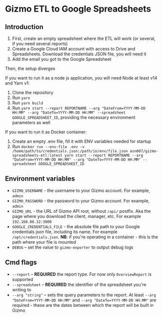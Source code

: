 # Gizmo ETL to Google Spreadsheets

## Introduction

1. First, create an empty spreadsheet where the ETL will work (or several, if you need several reports)
2. Create a Google Cloud IAM account with access to Drive and Spreadsheets. Download the credentials JSON file, you will need it
3. Add the email you got to the Google Spreadsheet

Then, the setup diverges

If you want to run it as a node js application, you will need Node at least v14 and Yarn v1:

1. Clone the repository
2. Run `yarn`
3. Run `yarn build`
4. Run `yarn start --report REPORTNAME --arg "DateFrom=YYYY-MM-DD HH:MM" --arg "DateTo=YYYY-MM-DD HH:MM" --spreadsheet GOOGLE_SPREADSHEET_ID`, providing the necessary environment parameters as well

If you want to run it as Docker container:

1. Create an empty .env file, fill it with ENV variables needed for startup
2. Run `docker run --env-file .env -v /home/path/to/credentials.json:/path/in/env/file.json asn007/gizmo-spreadsheets-etl:latest yarn start --report REPORTNAME --arg "DateFrom=YYYY-MM-DD HH:MM" --arg "DateTo=YYYY-MM-DD HH:MM" --spreadsheet GOOGLE_SPREADSHEET_ID`

## Environment variables

* `GIZMO_USERNAME` - the username to your Gizmo account. For example, `admin`
* `GIZMO_PASSWORD` - the password to your Gizmo account. For example, `admin`
* `GIZMO_URL` - the URL of Gizmo API root, without `/api/` postfix. Aka the page where you download the client, manager, etc. For example `192.168.88.32:3000`
* `GOOGLE_CREDENTIALS_FILE` - the absolute file path to your Google credentials json file, including its name. For example `/opt/credentials.json`. **NB**: if you're operating in a container - this is the path where your file is mounted
* `DEBUG` – set the value to `gizmo-exporter` to output debug logs

## Cmd flags

* `--report` – **REQUIRED** the report type. For now only `OverviewReport` is supported
* `--spreadsheet` – **REQUIRED** the identifier of the spreadsheet you're writing to
* `--arg "string"` – sets the query parameters to the report. At least `--arg "DateFrom=YYYY-MM-DD HH:MM"` and `--arg "DateTo=YYYY-MM-DD HH:MM"` are required - these are the dates between which the report will be built in Gizmo
